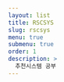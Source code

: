 ```yaml
---
layout: list
title: RSCSYS
slug: rscsys
menu: true
submenu: true
order: 1
description: >
  추천시스템 공부
---
```

